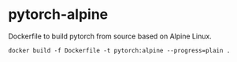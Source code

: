 # pytorch-alpine
Dockerfile to build pytorch from source based on Alpine Linux.

```
docker build -f Dockerfile -t pytorch:alpine --progress=plain .
```